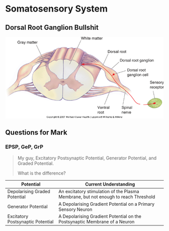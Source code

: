 # Somatosensory System
## Dorsal Root Ganglion Bullshit
![Dorsal Root Ganglion Diagram](img/diagramDorsalRootGanglion.png)

## Questions for Mark
### EPSP, GeP, GrP
> My guy, Excitatory Postsynaptic Potential, Generator Potential, and Graded Potential.
>
> What is the difference?

| Potential                         | Current Understanding |
|-----------------------------------|--|
| Depolarising Graded Potential     | An excitatory stimulation of the Plasma Membrane, but not enough to reach Threshold |
| Generator Potential               | A Depolarising Gradient Potential on a Primary Sensory Neuron                       |
| Excitatory Postsynaptic Potential | A Depolarising Gradient Potential on the Postsynaptic Membrane of a Neuron          |
